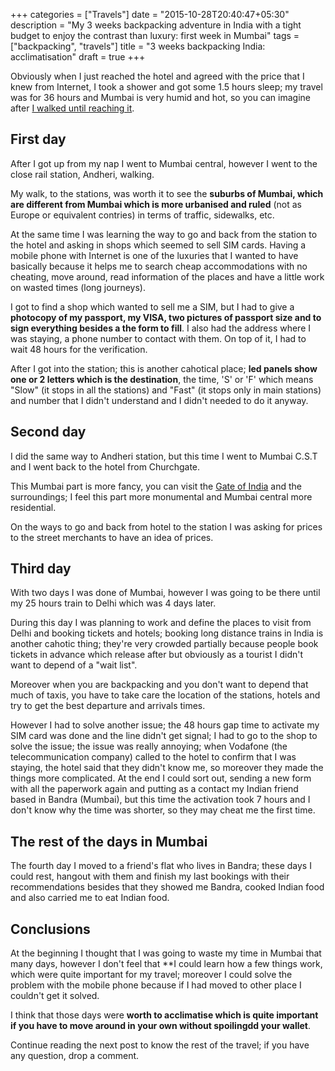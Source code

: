 +++
categories = ["Travels"]
date = "2015-10-28T20:40:47+05:30"
description = "My 3 weeks backpacking adventure in India with a tight budget to enjoy the contrast than luxury: first week in Mumbai"
tags = ["backpacking", "travels"]
title = "3 weeks backpacking India: acclimatisation"
draft = true
+++

Obviously when I just reached the hotel and agreed with the price that I knew from Internet, I took a shower and got some 1.5 hours sleep; my travel was for 36 hours and Mumbai is very humid and hot, so you can imagine after [I walked until reaching it](3-weeks-backpacking-india-1#arriving).

## First day

After I got up from my nap I went to Mumbai central, however I went to the close rail station, Andheri, walking.

My walk, to the stations, was worth it to see the **suburbs of Mumbai, which are different from Mumbai which is more urbanised and ruled** (not as Europe or equivalent contries) in terms of traffic, sidewalks, etc.

At the same time I was learning the way to go and back from the station to the hotel and asking in shops which seemed to sell SIM cards. Having a mobile phone with Internet is one of the luxuries that I wanted to have basically because it helps me to search cheap accommodations with no cheating, move around, read information of the places and have a little work on wasted times (long journeys).

I got to find a shop which wanted to sell me a SIM, but I had to give a **photocopy of my passport, my VISA, two pictures of passport size and to sign everything besides a the form to fill**. I also had the address where I was staying, a phone number to contact with them. On top of it, I had to wait 48 hours for the verification.

After I got into the station; this is another cahotical place; **led panels show one or 2 letters which is the destination**, the time, 'S' or 'F' which means "Slow" (it stops in all the stations) and "Fast" (it stops only in main stations) and number that I didn't understand and I didn't needed to do it anyway.


## Second day

I did the same way to Andheri station, but this time I went to Mumbai C.S.T and I went back to the hotel from Churchgate.

This Mumbai part is more fancy, you can visit the <a href="" target="_blank" rel="nofollow">Gate of India</a> and the surroundings; I feel this part more monumental and Mumbai central more residential.

On the ways to go and back from hotel to the station I was asking for prices to the street merchants to have an idea of prices.


## Third day

With two days I was done of Mumbai, however I was going to be there until my 25 hours train to Delhi which was 4 days later.

During this day I was planning to work and define the places to visit from Delhi and booking tickets and hotels; booking long distance trains in India is another cahotic thing; they're very crowded partially because people book tickets in advance which release after but obviously as a tourist I didn't want to depend of a "wait list".

Moreover when you are backpacking and you don't want to depend that much of taxis, you have to take care the location of the stations, hotels and try to get the best departure and arrivals times.

However I had to solve another issue; the 48 hours gap time to activate my SIM card was done and the line didn't get signal; I had to go to the shop to solve the issue; the issue was really annoying; when Vodafone (the telecommunication company) called to the hotel to confirm that I was staying, the hotel said that they didn't know me, so moreover they made the things more complicated. At the end I could sort out, sending a new form with all the paperwork again and putting as a contact my Indian friend based in Bandra (Mumbai), but this time the activation took 7 hours and I don't know why the time was shorter, so they may cheat me the first time.


## The rest of the days in Mumbai

The fourth day I moved to a friend's flat who lives in Bandra; these days I could rest, hangout with them and finish my last bookings with their recommendations besides that they showed me Bandra, cooked Indian food and also carried me to eat Indian food.


## Conclusions

At the beginning I thought that I was going to waste my time in Mumbai that many days, however I don't feel that **I could learn how a few things work, which were quite important for my travel; moreover I could solve the problem with the mobile phone because if I had moved to other place I couldn't get it solved.

I think that those days were **worth to acclimatise which is quite important if you have to move around in your own without spoilingdd your wallet**.


Continue reading the next post to know the rest of the travel; if you have any question, drop a comment.
